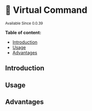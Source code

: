 # 🤖 Virtual Command

<sup>
Available Since 0.0.39
</sup>

**Table of content:**
- [Introduction](#introduction)
- [Usage](#usage)
- [Advantages](#advantages)

## Introduction

## Usage

## Advantages
